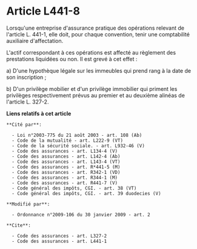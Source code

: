 # Article L441-8

Lorsqu'une entreprise d'assurance pratique des opérations relevant de l'article L. 441-1, elle doit, pour chaque convention,
tenir une comptabilité auxiliaire d'affectation.

L'actif correspondant à ces opérations est affecté au règlement des prestations liquidées ou non. Il est grevé à cet effet : 

a) D'une hypothèque légale sur les immeubles qui prend rang à la date de son inscription ; 

b) D'un privilège mobilier et d'un privilège immobilier qui priment les privilèges respectivement prévus au premier et au
deuxième alinéas de l'article L. 327-2.

**Liens relatifs à cet article**

	**Cité par**:

	  - Loi n°2003-775 du 21 août 2003 - art. 108 (Ab)
	  - Code de la mutualité - art. L222-9 (VT)
	  - Code de la sécurité sociale. - art. L932-46 (V)
	  - Code des assurances - art. L134-4 (V)
	  - Code des assurances - art. L142-4 (Ab)
	  - Code des assurances - art. L143-4 (VT)
	  - Code des assurances - art. R*441-5 (M)
	  - Code des assurances - art. R342-1 (VD)
	  - Code des assurances - art. R344-1 (M)
	  - Code des assurances - art. R441-7 (V)
	  - Code général des impôts, CGI. - art. 38 (VT)
	  - Code général des impôts, CGI. - art. 39 duodecies (V)

	**Modifié par**:

	  - Ordonnance n°2009-106 du 30 janvier 2009 - art. 2

	**Cite**:

	  - Code des assurances - art. L327-2
	  - Code des assurances - art. L441-1
